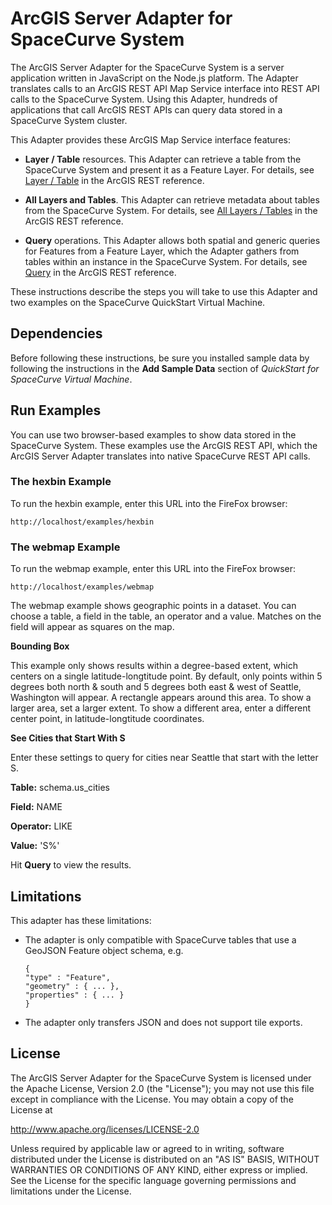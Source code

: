 ArcGIS Server Adapter for SpaceCurve System
===========================================

The ArcGIS Server Adapter for the SpaceCurve System is a server application
written in JavaScript on the Node.js platform. The Adapter translates calls to
an ArcGIS REST API Map Service interface into REST API calls to the SpaceCurve
System. Using this Adapter, hundreds of applications that call ArcGIS REST APIs
can query data stored in a SpaceCurve System cluster.

This Adapter provides these ArcGIS Map Service interface features:

-   **Layer / Table** resources. This Adapter can retrieve a table from the
    SpaceCurve System and present it as a Feature Layer. For details, see [Layer
    / Table](http://resources.arcgis.com/en/help/rest/apiref/layer.html) in the ArcGIS REST reference.

-   **All Layers and Tables**. This Adapter can retrieve metadata about tables
    from the SpaceCurve System. For details, see [All Layers / Tables][2] in the
    ArcGIS REST reference.

    [2]: <http://resources.arcgis.com/en/help/rest/apiref/layers.html>

-   **Query** operations. This Adapter allows both spatial and generic queries
    for Features from a Feature Layer, which the Adapter gathers from tables
    within an instance in the SpaceCurve System. For details, see [Query][3] in
    the ArcGIS REST reference.

    [3]: <http://resources.arcgis.com/en/help/rest/apiref/ms_dyn_query.html>

These instructions describe the steps you will take to use this Adapter and two
examples on the SpaceCurve QuickStart Virtual Machine.

 Dependencies
-------------

Before following these instructions, be sure you installed sample data by
following the instructions in the **Add Sample Data** section of *QuickStart for
SpaceCurve Virtual Machine*.

Run Examples
------------

You can use two browser-based examples to show data stored in the SpaceCurve
System. These examples use the ArcGIS REST API, which the ArcGIS Server Adapter
translates into native SpaceCurve REST API calls.

### The hexbin Example

To run the hexbin example, enter this URL into the FireFox browser:

`http://localhost/examples/hexbin`

### The webmap Example

To run the webmap example, enter this URL into the FireFox browser:

`http://localhost/examples/webmap`

The webmap example shows geographic points in a dataset. You can choose a table,
a field in the table, an operator and a value. Matches on the field will appear
as squares on the map.

**Bounding Box**

This example only shows results within a degree-based extent, which centers on a
single latitude-longtitude point. By default, only points within 5 degrees both
north & south and 5 degrees both east & west of Seattle, Washington will appear.
A rectangle appears around this area. To show a larger area, set a larger
extent. To show a different area, enter a different center point, in
latitude-longtitude coordinates.

**See Cities that Start With S**

Enter these settings to query for cities near Seattle that start with the letter
S.

**Table:** schema.us\_cities

**Field:** NAME

**Operator:** LIKE

**Value:** 'S%'

Hit **Query** to view the results.

Limitations
-----------

This adapter has these limitations:

-   The adapter is only compatible with SpaceCurve tables that use a GeoJSON
    Feature object schema, e.g.

    ~~~~~~~~~~~~~~~~~~~~~~~~~~~~~~~~~~~~~~~~~~~~~~~~~~~~~~~~~~~~~~~~~~~~~~~~~~~~
    {
    "type" : "Feature",  
    "geometry" : { ... },  
    "properties" : { ... }  
    }
    ~~~~~~~~~~~~~~~~~~~~~~~~~~~~~~~~~~~~~~~~~~~~~~~~~~~~~~~~~~~~~~~~~~~~~~~~~~~~

-   The adapter only transfers JSON and does not support tile exports.

 License
--------

The ArcGIS Server Adapter for the SpaceCurve System is licensed under the Apache
License, Version 2.0 (the "License"); you may not use this file except in
compliance with the License. You may obtain a copy of the License at

<http://www.apache.org/licenses/LICENSE-2.0>

Unless required by applicable law or agreed to in writing, software distributed
under the License is distributed on an "AS IS" BASIS, WITHOUT WARRANTIES OR
CONDITIONS OF ANY KIND, either express or implied. See the License for the
specific language governing permissions and limitations under the License.
